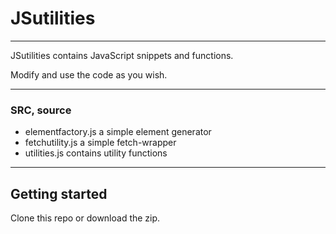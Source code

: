 # JSutilities
---

JSutilities contains JavaScript snippets and functions.

Modify and use the code as you wish.

---

### SRC, source

- elementfactory.js a simple element generator
- fetchutility.js a simple fetch-wrapper
- utilities.js contains utility functions
---

## Getting started

Clone this repo or download the zip.

